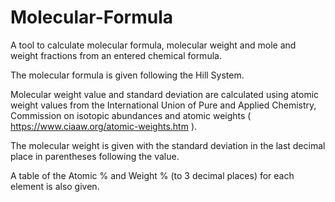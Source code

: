 # Molecular-Formula

A tool to calculate molecular formula, molecular weight and mole and weight fractions from an entered chemical formula.

The molecular formula is given following the Hill System.

Molecular weight value and standard deviation are calculated using atomic weight values from the
International Union of Pure and Applied Chemistry, Commission on isotopic abundances and atomic weights
( https://www.ciaaw.org/atomic-weights.htm ).

The molecular weight is given with the standard deviation in the last decimal place in parentheses following the value.

A table of the Atomic % and Weight % (to 3 decimal places) for each element is also given.
